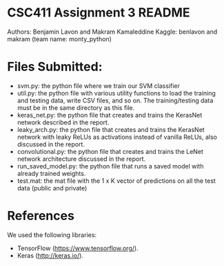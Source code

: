 # CSC411 Assignment 3 README
Authors: Benjamin Lavon and Makram Kamaleddine
Kaggle: benlavon and makram (team name: monty_python)

# Files Submitted:
- svm.py: the python file where we train our SVM classifier
- util.py: the python file with various utility functions to load
the training and testing data, write CSV files, and so on. The training/testing
data must be in the same directory as this file.
- keras_net.py: the python file that creates and trains the KerasNet network
described in the report.
- leaky_arch.py: the python file that creates and trains the KerasNet network with
leaky ReLUs as activations instead of vanilla ReLUs, also discussed in the report.
- convolutional.py: the python file that creates and trains the LeNet network
architecture discussed in the report.
- run_saved_model.py: the python file that runs a saved model with already trained 
weights. 
- test.mat: the mat file with the 1 x K vector of predictions on all the test data
(public and private)

# References 
We used the following libraries:
- TensorFlow (https://www.tensorflow.org/).
- Keras (http://keras.io/). 
